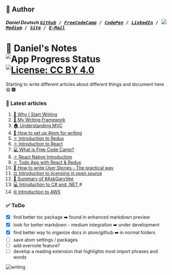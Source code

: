 ## 📝 Author
[<img src="https://s3-us-west-2.amazonaws.com/s.cdpn.io/854371/profile/profile-80_2.jpg" align="right">](http://ddcreationstudios.at/)

##### Daniel Deutsch <kbd>[Github](https://github.com/DDCreationStudios) / [FreeCodeCamp](https://www.freecodecamp.com/ddcreationstudios) / [CodePen](http://codepen.io/ddcreationstudios/) / [LinkedIn](https://www.linkedin.com/in/daniel-deutsch-b95611127) / [Medium](https://medium.com/@ddcreationstudi) / [Site](http://ddcreationstudios.at/) /  [E-Mail](mailto:deudan1010@gmail.com)</kbd>

# 📓 Daniel's Notes  ![App Progress Status](https://img.shields.io/badge/Writing%20Status-In%20Progress-0520b7.svg?style=plastic) [![License: CC BY 4.0](https://img.shields.io/badge/License-CC%20BY%204.0-red.svg?colorB=91001a)](http://creativecommons.org/licenses/by/4.0/)

Starting to write different articles about different things and document here 😄 🎆

### 📰 Latest articles
1. [📝 Why I Start Writing](https://github.com/DDCreationStudios/Writing/blob/master/articles/WhyIStartWriting.md)
1. [📝 My Writing Framework](https://github.com/DDCreationStudios/Writing/blob/master/articles/MyWritingFramework.md)
1. [🏠 Understanding MVC](https://github.com/DDCreationStudios/Writing/blob/master/articles/UnderstandingMVC.md)
1. [📝 How to set up Atom for writing](https://github.com/DDCreationStudios/Writing/blob/master/articles/HowToSetUpAtomForWriting.md)
1. [⚛️ Introduction to Redux](https://github.com/DDCreationStudios/Writing/blob/master/articles/IntroductionToRedux.md)
1. [⚛️ Introduction to React](https://github.com/DDCreationStudios/Writing/blob/master/articles/IntroductionToReact.md)
1. [💻 What is Free Code Camp?](https://github.com/DDCreationStudios/Writing/blob/master/articles/WhatIsFreeCodeCamp.md)
1. [⚛️ React Native Introduction](https://github.com/DDCreationStudios/Writing/blob/master/articles/ReactNativeIntro.md)
1. [⚛️ Todo App with React & Redux](https://github.com/DDCreationStudios/Writing/blob/master/articles/TodoReactRedux.md)
1. [📝 How to write User Stories - The practical way ](https://github.com/DDCreationStudios/Writing/blob/master/articles/UserStoriesHowTo.md)
1. [⚖️ Introduction to licensing in open source ](https://github.com/DDCreationStudios/Writing/blob/master/articles/LicensingInOpenSource.md)
1. [📖 Summary of #AskGaryVee ](https://github.com/DDCreationStudios/Writing/blob/master/articles/AskGaryVee.md)
1. [💻 Introduction to C# and .NET ](https://github.com/DDCreationStudios/Writing/blob/master/articles/CSandNET.md) #
1. [🌐 Introduction to AWS ](https://github.com/DDCreationStudios/Writing/blob/master/articles/AWSIntro.md)

### ✅ ToDo
- [X] find better toc package ➡️ found in enhanced markdown preview
- [X] look for better markdown - medium integration ➡️ under development
- [X] find better way to organize docs in atom/github ➡️ in normal folders
- [ ] save atom settings / packages
- [ ] add evernote feature?
- [ ] develop a reading extension that highlights most import phrases and words

![writing](http://i.makeagif.com/media/1-28-2017/Z7fziN.gif)

<!-- <img src="https://images.unsplash.com/photo-1428940253195-53483a1de2e6?dpr=2&auto=format&fit=crop&w=767&h=528&q=80&cs=tinysrgb&crop="> -->

<!-- Written by Daniel Deutsch (deudan1010@gmail.com) -->
